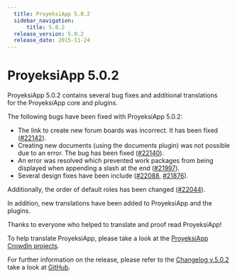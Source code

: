 ```yaml
---
  title: ProyeksiApp 5.0.2
  sidebar_navigation:
      title: 5.0.2
  release_version: 5.0.2
  release_date: 2015-11-24
---
```



# ProyeksiApp 5.0.2

ProyeksiApp 5.0.2 contains several bug fixes and additional translations
for the ProyeksiApp core and plugins.

The following bugs have been fixed with ProyeksiApp 5.0.2:

  - The link to create new forum boards was incorrect. It has been fixed
    ([\#22142](https://community.openproject.org/work_packages/22142/activity)).
  - Creating new documents (using the documents plugin) was not possible
    due to an error. The bug has been fixed
    ([\#22140](https://community.openproject.org/work_packages/22140/activity)).
  - An error was resolved which prevented work packages from being
    displayed when appending a slash at the end
    ([\#21997](https://community.openproject.org/work_packages/21997/activity)).
  - Several design fixes have been include
    ([\#22088](https://community.openproject.org/work_packages/22088/activity),
    [\#21876](https://community.openproject.org/work_packages/21876/activity)).

Additionally, the order of default roles has been changed
([\#22044](https://community.openproject.org/work_packages/22044)).

In addition, new translations have been added to ProyeksiApp and the
plugins.

Thanks to everyone who helped to translate and proof read ProyeksiApp\!

To help translate ProyeksiApp, please take a look at the [ProyeksiApp
CrowdIn projects](https://crowdin.com/projects/opf).

For further information on the release, please refer to the [Changelog
v.5.0.2](https://community.openproject.org/versions/781) take a look at
[GitHub](https://github.com/opf/openproject/tree/v5.0.2).



